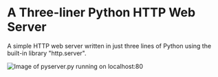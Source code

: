 # A Three-liner Python HTTP Web Server
 A simple HTTP web server written in just three lines of Python using the built-in library "http.server".
 
![Image of pyserver.py running on localhost:80](https://github.com/cjamesni/three-line-python-http-web-server/blob/866fc412519c5ff999d27462d80ef5fc9e6ae1ab/pyserver-at-localhost.png)

